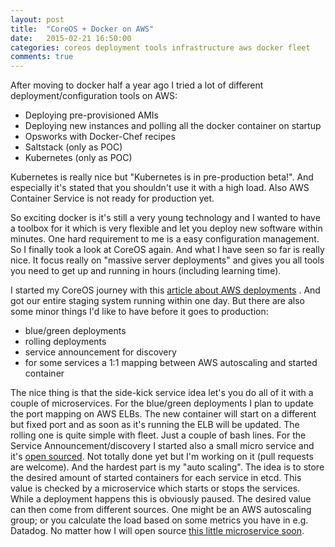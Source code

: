 ```yaml
---
layout: post
title:  "CoreOS + Docker on AWS"
date:   2015-02-21 16:50:00
categories: coreos deployment tools infrastructure aws docker fleet
comments: true
---
```


After moving to docker half a year ago I tried a lot of different deployment/configuration tools on AWS:


* Deploying pre-provisioned AMIs
* Deploying new instances and polling all the docker container on startup
* Opsworks with Docker-Chef recipes
* Saltstack (only as POC)
* Kubernetes (only as POC)


Kubernetes is really nice but "Kubernetes is in pre-production beta!". And especially it's stated that you shouldn't use it with a high load. Also AWS Container Service is not ready for production yet.

So exciting docker is it's still a very young technology and I wanted to have a toolbox for it which is very flexible and let you deploy new software within minutes. One hard requirement to me is a easy configuration management. So I finally took a look at CoreOS again. And what I have seen so far is really nice. It focus really on "massive server deployments" and gives you all tools you need to get up and running in hours (including learning time).

I started my CoreOS journey with this [article about AWS deployments](https://coreos.com/docs/launching-containers/launching/fleet-example-deployment/) . And got our entire staging system running within one day. But there are also some minor things I'd like to have before it goes to production:


* blue/green deployments
* rolling deployments
* service announcement for discovery
* for some services a 1:1 mapping between AWS autoscaling and started container


The nice thing is that the side-kick service idea let's you do all of it with a couple of microservices. For the blue/green deployments I plan to update the port mapping on AWS ELBs. The new container will start on a different but fixed port and as soon as it's running the ELB will be updated. The rolling one is quite simple with fleet. Just a couple of bash lines.
For the Service Announcement/discovery I started also a small micro service and it's [open sourced](https://github.com/Pindar/docker-announcement-health-service). Not totally done yet but I'm working on it (pull requests are welcome).
And the hardest part is my "auto scaling". The idea is to store the desired amount of started containers for each service in etcd. This value is checked by a microservice which starts or stops the services. While a deployment happens this is obviously paused. The desired value can then come from different sources. One might be an AWS autoscaling group; or you calculate the load based on some metrics you have in e.g. Datadog. No matter how I will open source [this little microservice soon](https://github.com/Pindar/docker-coreos-autoscale-container).
